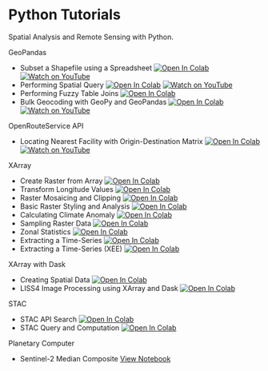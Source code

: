 # Python Tutorials

Spatial Analysis and Remote Sensing with Python.

GeoPandas

* Subset a Shapefile using a Spreadsheet [![Open In Colab](https://colab.research.google.com/assets/colab-badge.svg)](https://colab.research.google.com/github/spatialthoughts/python-tutorials/blob/main/geopandas_select_from_excel.ipynb) [![Watch on YouTube](https://img.shields.io/badge/YouTube-%23FF0000.svg)](https://www.youtube.com/watch?v=p7QzF8kQogo)
* Performing Spatial Query [![Open In Colab](https://colab.research.google.com/assets/colab-badge.svg)](https://colab.research.google.com/github/spatialthoughts/python-tutorials/blob/main/geopandas_spatial_query.ipynb)   [![Watch on YouTube](https://img.shields.io/badge/YouTube-%23FF0000.svg)](https://www.youtube.com/watch?v=V-gyuP7vMSg)
* Performing Fuzzy Table Joins [![Open In Colab](https://colab.research.google.com/assets/colab-badge.svg)](https://colab.research.google.com/github/spatialthoughts/python-tutorials/blob/main/geopandas_fuzzy_table_join.ipynb) 
* Bulk Geocoding with GeoPy and GeoPandas [![Open In Colab](https://colab.research.google.com/assets/colab-badge.svg)](https://colab.research.google.com/github/spatialthoughts/python-tutorials/blob/main/geocoding_with_geopy.ipynb) [![Watch on YouTube](https://img.shields.io/badge/YouTube-%23FF0000.svg)](https://www.youtube.com/watch?v=N6itC6hbOvo)



OpenRouteService API
* Locating Nearest Facility with Origin-Destination Matrix  [![Open In Colab](https://colab.research.google.com/assets/colab-badge.svg)](https://colab.research.google.com/github/spatialthoughts/python-tutorials/blob/main/ors_api_distance_matrix.ipynb)  [![Watch on YouTube](https://img.shields.io/badge/YouTube-%23FF0000.svg)](https://www.youtube.com/watch?v=XNHU9vxGiJw
)
 

XArray

* Create Raster from Array [![Open In Colab](https://colab.research.google.com/assets/colab-badge.svg)](https://colab.research.google.com/github/spatialthoughts/python-tutorials/blob/main/raster_from_array.ipynb)  
* Transform Longitude Values [![Open In Colab](https://colab.research.google.com/assets/colab-badge.svg)](https://colab.research.google.com/github/spatialthoughts/python-tutorials/blob/main/wrap_longitude.ipynb)  
* Raster Mosaicing and Clipping [![Open In Colab](https://colab.research.google.com/assets/colab-badge.svg)](https://colab.research.google.com/github/spatialthoughts/python-tutorials/blob/main/raster_mosaicing_and_clipping.ipynb) 
* Basic Raster Styling and Analysis [![Open In Colab](https://colab.research.google.com/assets/colab-badge.svg)](https://colab.research.google.com/github/spatialthoughts/python-tutorials/blob/main//raster_styling_and_analysis.ipynb)  
* Calculating Climate Anomaly [![Open In Colab](https://colab.research.google.com/assets/colab-badge.svg)](https://colab.research.google.com/github/spatialthoughts/python-tutorials/blob/main/calculating_climate_anomaly.ipynb) 
* Sampling Raster Data [![Open In Colab](https://colab.research.google.com/assets/colab-badge.svg)](https://colab.research.google.com/github/spatialthoughts/python-tutorials/blob/main/sampling_raster_data.ipynb)  
* Zonal Statistics [![Open In Colab](https://colab.research.google.com/assets/colab-badge.svg)](https://colab.research.google.com/github/spatialthoughts/python-tutorials/blob/main/zonal_statistics.ipynb)  
* Extracting a Time-Series [![Open In Colab](https://colab.research.google.com/assets/colab-badge.svg)](https://colab.research.google.com/github/spatialthoughts/python-tutorials/blob/main/extracting_time_series.ipynb)  
* Extracting a Time-Series (XEE) [![Open In Colab](https://colab.research.google.com/assets/colab-badge.svg)](https://colab.research.google.com/github/spatialthoughts/python-tutorials/blob/main/extracting_time_series_xee.ipynb)  

XArray with Dask

* Creating Spatial Data [![Open In Colab](https://colab.research.google.com/assets/colab-badge.svg)](https://colab.research.google.com/github/spatialthoughts/python-tutorials/blob/main/dask_creating_spatial_data.ipynb)  
* LISS4 Image Processing using XArray and Dask  [![Open In Colab](https://colab.research.google.com/assets/colab-badge.svg)](https://colab.research.google.com/github/spatialthoughts/python-tutorials/blob/main/xarray_liss4_processing.ipynb)  

STAC

* STAC API Search [![Open In Colab](https://colab.research.google.com/assets/colab-badge.svg)](https://colab.research.google.com/github/spatialthoughts/python-tutorials/blob/main/stac_api_search.ipynb)  
* STAC Query and Computation  [![Open In Colab](https://colab.research.google.com/assets/colab-badge.svg)](https://colab.research.google.com/github/spatialthoughts/python-tutorials/blob/main/stac_query_and_computation.ipynb)

Planetary Computer
* Sentinel-2 Median Composite [View Notebook](https://github.com/spatialthoughts/python-tutorials/blob/main/pc_sentinel2_composite.ipynb)
